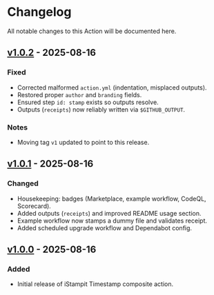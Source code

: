 # Changelog

All notable changes to this Action will be documented here.

## [v1.0.2] - 2025-08-16

### Fixed

- Corrected malformed `action.yml` (indentation, misplaced outputs).
- Restored proper `author` and `branding` fields.
- Ensured step `id: stamp` exists so outputs resolve.
- Outputs (`receipts`) now reliably written via `$GITHUB_OUTPUT`.

### Notes

- Moving tag `v1` updated to point to this release.

## [v1.0.1] - 2025-08-16

### Changed

- Housekeeping: badges (Marketplace, example workflow, CodeQL, Scorecard).
- Added outputs (`receipts`) and improved README usage section.
- Example workflow now stamps a dummy file and validates receipt.
- Added scheduled upgrade workflow and Dependabot config.

## [v1.0.0] - 2025-08-16

### Added

- Initial release of iStampit Timestamp composite action.

[v1.0.2]: https://github.com/SinAi-Inc/istampit-action/releases/tag/v1.0.2
[v1.0.1]: https://github.com/SinAi-Inc/istampit-action/releases/tag/v1.0.1
[v1.0.0]: https://github.com/SinAi-Inc/istampit-action/releases/tag/v1.0.0
